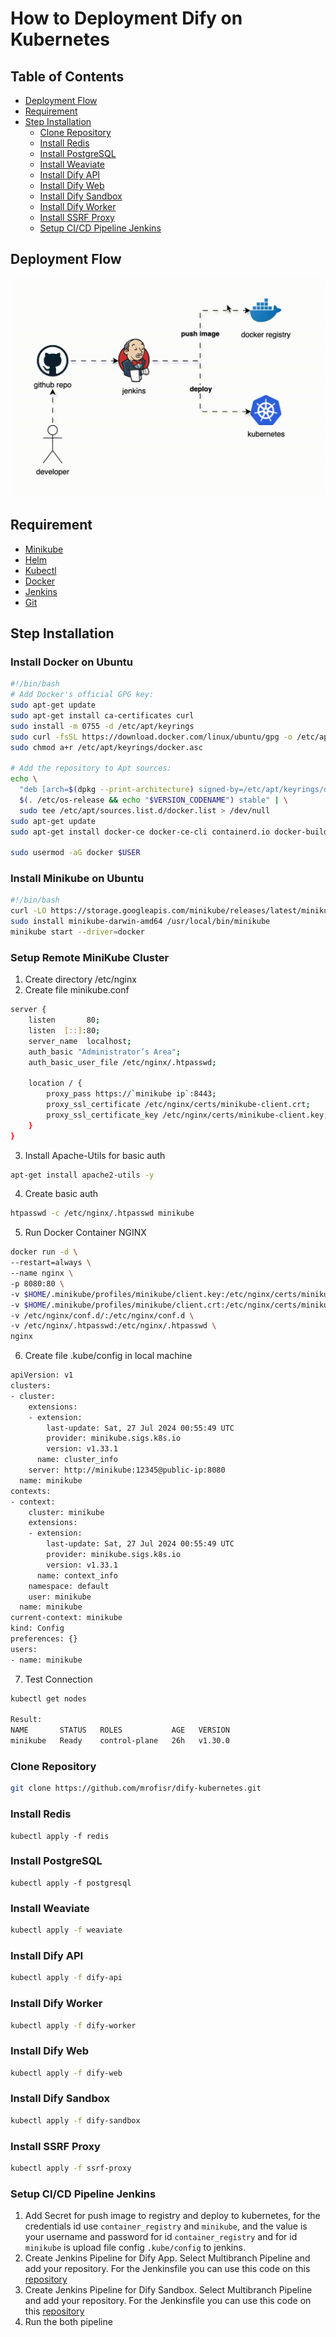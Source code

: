 # How to Deployment Dify on Kubernetes
## Table of Contents
- [Deployment Flow](#deployment-flow)
- [Requirement](#requirement)
- [Step Installation](#step-installation)
  - [Clone Repository](#clone-repository)
  - [Install Redis](#install-redis)
  - [Install PostgreSQL](#install-postgresql)
  - [Install Weaviate](#install-weaviate)
  - [Install Dify API](#install-dify-api)
  - [Install Dify Web](#install-dify-web)
  - [Install Dify Sandbox](#install-dify-sandbox)
  - [Install Dify Worker](#install-dify-worker)
  - [Install SSRF Proxy](#install-ssrf-proxy)
  - [Setup CI/CD Pipeline Jenkins](#setup-cicd-pipeline-jenkins)
## Deployment Flow
![Deployment Flow](https://raw.githubusercontent.com/mrofisr/dify-kubernetes/main/image/flow.gif)
## Requirement
- [Minikube](https://minikube.sigs.k8s.io/docs/start/)
- [Helm](https://helm.sh/docs/intro/install/)
- [Kubectl](https://kubernetes.io/docs/tasks/tools/install-kubectl/)
- [Docker](https://docs.docker.com/get-docker/)
- [Jenkins](https://www.jenkins.io/doc/book/installing/)
- [Git](https://git-scm.com/book/en/v2/Getting-Started-Installing-Git)
## Step Installation
### Install Docker on Ubuntu
```bash
#!/bin/bash
# Add Docker's official GPG key:
sudo apt-get update
sudo apt-get install ca-certificates curl
sudo install -m 0755 -d /etc/apt/keyrings
sudo curl -fsSL https://download.docker.com/linux/ubuntu/gpg -o /etc/apt/keyrings/docker.asc
sudo chmod a+r /etc/apt/keyrings/docker.asc

# Add the repository to Apt sources:
echo \
  "deb [arch=$(dpkg --print-architecture) signed-by=/etc/apt/keyrings/docker.asc] https://download.docker.com/linux/ubuntu \
  $(. /etc/os-release && echo "$VERSION_CODENAME") stable" | \
  sudo tee /etc/apt/sources.list.d/docker.list > /dev/null
sudo apt-get update
sudo apt-get install docker-ce docker-ce-cli containerd.io docker-buildx-plugin docker-compose-plugin zip net-tools unzip -y

sudo usermod -aG docker $USER
```
### Install Minikube on Ubuntu
```bash
#!/bin/bash
curl -LO https://storage.googleapis.com/minikube/releases/latest/minikube-darwin-amd64
sudo install minikube-darwin-amd64 /usr/local/bin/minikube
minikube start --driver=docker
```
### Setup Remote MiniKube Cluster
1. Create directory /etc/nginx
2. Create file minikube.conf
```bash
server {
    listen       80;
    listen  [::]:80;
    server_name  localhost;
    auth_basic "Administrator’s Area";
    auth_basic_user_file /etc/nginx/.htpasswd;

    location / {
        proxy_pass https://`minikube ip`:8443;
        proxy_ssl_certificate /etc/nginx/certs/minikube-client.crt;
        proxy_ssl_certificate_key /etc/nginx/certs/minikube-client.key;
    }
}
```
3. Install Apache-Utils for basic auth
```bash
apt-get install apache2-utils -y
```
4. Create basic auth
```bash
htpasswd -c /etc/nginx/.htpasswd minikube
```
5. Run Docker Container NGINX
```bash
docker run -d \
--restart=always \
--name nginx \
-p 8080:80 \
-v $HOME/.minikube/profiles/minikube/client.key:/etc/nginx/certs/minikube-client.key \
-v $HOME/.minikube/profiles/minikube/client.crt:/etc/nginx/certs/minikube-client.crt \
-v /etc/nginx/conf.d/:/etc/nginx/conf.d \
-v /etc/nginx/.htpasswd:/etc/nginx/.htpasswd \
nginx
```
6. Create file .kube/config in local machine
```bash
apiVersion: v1
clusters:
- cluster:
    extensions:
    - extension:
        last-update: Sat, 27 Jul 2024 00:55:49 UTC
        provider: minikube.sigs.k8s.io
        version: v1.33.1
      name: cluster_info
    server: http://minikube:12345@public-ip:8080
  name: minikube
contexts:
- context:
    cluster: minikube
    extensions:
    - extension:
        last-update: Sat, 27 Jul 2024 00:55:49 UTC
        provider: minikube.sigs.k8s.io
        version: v1.33.1
      name: context_info
    namespace: default
    user: minikube
  name: minikube
current-context: minikube
kind: Config
preferences: {}
users:
- name: minikube
```
7. Test Connection
```bash
kubectl get nodes

Result:
NAME       STATUS   ROLES           AGE   VERSION
minikube   Ready    control-plane   26h   v1.30.0
```
### Clone Repository
```bash
git clone https://github.com/mrofisr/dify-kubernetes.git
```
### Install Redis
```
kubectl apply -f redis
```
### Install PostgreSQL
```
kubectl apply -f postgresql
```
### Install Weaviate
```bash
kubectl apply -f weaviate
```
### Install Dify API
```bash
kubectl apply -f dify-api
```
### Install Dify Worker
```bash
kubectl apply -f dify-worker
```
### Install Dify Web
```bash
kubectl apply -f dify-web
```
### Install Dify Sandbox
```bash
kubectl apply -f dify-sandbox
```
### Install SSRF Proxy
```bash
kubectl apply -f ssrf-proxy
```
### Setup CI/CD Pipeline Jenkins
1. Add Secret for push image to registry and deploy to kubernetes, for the credentials id use `container_registry` and `minikube`, and the value is your username and password for id `container_registry` and for id `minikube` is upload file config `.kube/config` to jenkins.
2. Create Jenkins Pipeline for Dify App. Select Multibranch Pipeline and add your repository. For the Jenkinsfile you can use this code on this [repository](https://raw.githubusercontent.com/mrofisr/dify/main/Jenkinsfile)
3. Create Jenkins Pipeline for Dify Sandbox. Select Multibranch Pipeline and add your repository. For the Jenkinsfile you can use this code on this [repository](https://raw.githubusercontent.com/mrofisr/dify-sandbox/main/Jenkinsfile)
4. Run the both pipeline
